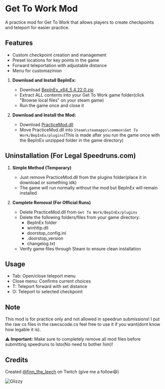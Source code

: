 # Get To Work Mod

A practice mod for Get To Work that allows players to create checkpoints and teleport for easier practice.

## Features
- Custom checkpoint creation and management
- Preset locations for key points in the game
- Forward teleportation with adjustable distance
- Menu for customazinion


1. **Download and Install BepInEx:**
   - Download [BepInEx_x64_5.4.22.0.zip](https://github.com/Elwilo3/GTW-practice-mod/raw/refs/heads/main/files/BepInEx_win_x64_5.4.23.2.zip)
   - Extract ALL contents into your Get To Work game folder(click "Browse local files" on your steam game)
   - Run the game once and close it

2. **Download and Install the Mod:**
   - Download [PracticeMod.dll](https://github.com/Elwilo3/GTW-practice-mod/raw/refs/heads/main/files/PracticeMod.dll)
   - Move PracticeMod.dll into `Steam\steamapps\common\Get To Work/BepInEx/plugins`(This is made after you run the game once with the BepInEx unzipped folder in the game directory)

## Uninstallation (For Legal Speedruns.com)
1. **Simple Method (Temporary)**
   - Just remove PracticeMod.dll from the plugins folder(place it in download or something idk)
   - The game will run normally without the mod but BepInEx will remain installed

2. **Complete Removal (For Official Runs)**
   - Delete PracticeMod.dll from `Get To Work/BepInEx/plugins`
   - Delete the following folders/files from your game directory:
     - BepInEx folder
     - winhttp.dll
     - doorstop_config.ini
     - .doorstop_version
     - changelog.txt
   - Verify game files through Steam to ensure clean installation

## Usage
- Tab: Open/close teleport menu
- Close menu: Confirms current choices
- T: Teleport forward with set distance
- O: Teleport to selected checkpoint

## Note
This mod is for practice only and not allowed in speedrun submissions!
I put the raw cs files in the rawcscode.cs feel free to use it if you want(dont know how legable it is).

⚠️ **Important:** Make sure to completely remove all mod files before submitting speedruns to Isto(No need to bother him)!

## Credits
Created [@finn_the_leech](https://www.twitch.tv/finn_the_leech) on Twitch (give me a follow😄)

![Glizzy](https://villacocina.com/wp-content/uploads/2023/04/Mexican-Hotdogs-WEBSITE-scaled.jpg)
